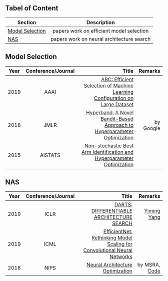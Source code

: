 ## Tabel of Content
| Section       | Description       | 
| ------------- |:-------------:|
|[Model Selection](#model-selection)			|   papers work on efficient model selection    |      |
|[NAS](#nas)			|   papers work on neural architecture search    |      |



## Model Selection
| Year       | Conference/Journal       | Title  | Remarks
| ------------- |:-------------:| --------------:|------------:|
|2019			|    AAAI   |    [ABC: Efficient Selection of Machine Learning Configuration on Large Dataset](https://arxiv.org/pdf/1811.03250.pdf)  |       |
|2018     | JMLR      | [Hyperband: A Novel Bandit-Based Approach to Hyperparameter Optimization](https://arxiv.org/pdf/1603.06560.pdf) |  by Google|
|2015     | AISTATS | [Non-stochastic Best Arm Identification and Hyperparameter Optimization](https://arxiv.org/pdf/1502.07943.pdf) |        |


## NAS
| Year       | Conference/Journal       | Title  | Remarks
| ------------- |:-------------:| --------------:|------------:|
|2019     | ICLR    | [DARTS: DIFFERENTIABLE ARCHITECTURE SEARCH](https://arxiv.org/pdf/1806.09055.pdf) | [Yiming Yang](https://scholar.google.com/citations?user=MlZq4XwAAAAJ&hl=en&oi=ao) |
|2019			|    ICML   |    [EfficientNet: Rethinking Model Scaling for Convolutional Neural Networks](https://arxiv.org/abs/1905.11946)  |       |
|2018     | NIPS | [Neural Architecture Optimization](http://papers.nips.cc/paper/8007-neural-architecture-optimization.pdf) | by MSRA, [Code](https://github.com/renqianluo/NAO) |
